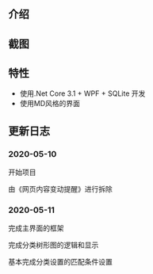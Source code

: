 # 

## 介绍



## 截图



## 特性

- 使用.Net Core 3.1 + WPF + SQLite 开发
- 使用MD风格的界面

## 更新日志

### 2020-05-10

开始项目

由《网页内容变动提醒》进行拆除

### 2020-05-11

完成主界面的框架

完成分类树形图的逻辑和显示

基本完成分类设置的匹配条件设置
